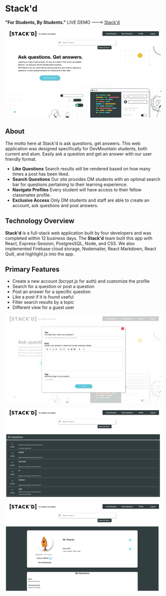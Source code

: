 # Stack'd
**"For Students, By Students."**
LIVE DEMO ---> [Stack'd]()

![landing page](https://github.com/ab364608/Stack-d-readMe.-imgs/blob/master/Screen%20Shot%202019-12-18%20at%206.47.50%20PM.png?raw=true)

## About

The motto here at Stack'd is ask questions, get answers. This web application was designed specifically for DevMountain students, both current and alum. Easily ask a question and get an answer with our user friendly format.

 - **Like Questions** Search results will be rendered based on how many times a post has been liked.
 - **Search Questions** Our site provides DM students with an optimal search bar for questions pertaining to their learning experience.
 - **Navigate Profiles** Every student will have access to their fellow classmates profile.
 - **Exclusive Access** Only DM students and staff are able to create an account, ask questions and post answers.

 ## Technology Overview

**Stack'd** is a full-stack web application built by four developers and was completed within 12 business days. The **Stack'd** team built this app with React, Express-Session, PostgresSQL, Node, and CSS. We also implemented Firebase cloud storage, Nodemailer, React Markdown, React Quill, and highlight.js into the app.

## Primary Features

- Create a new account (bcrypt.js for auth) and customize the profile
- Search for a question or post a question
- Post an answer for a specific question
- Like a post if it is found useful
- Filter search results by a topic
- Different view for a guest user


![ask question](https://github.com/ab364608/Stack-d-readMe.-imgs/blob/master/Screen%20Shot%202019-12-19%20at%204.41.35%20PM.png?raw=true)


![view questions](https://github.com/ab364608/Stack-d-readMe.-imgs/blob/master/Screen%20Shot%202019-12-19%20at%203.13.12%20PM.png?raw=true)


![profile](https://github.com/ab364608/Stack-d-readMe.-imgs/blob/master/Screen%20Shot%202019-12-19%20at%203.14.33%20PM.png?raw=true)